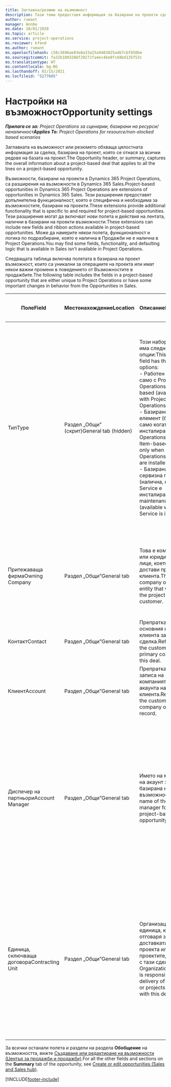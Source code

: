 ```yaml
---
title: Заглавка/резюме на възможност
description: Тази тема предоставя информация за базирани на проекти сделки и базирани на проекти линии за възможности.
author: rumant
manager: Annbe
ms.date: 10/01/2020
ms.topic: article
ms.service: project-operations
ms.reviewer: kfend
ms.author: rumant
ms.openlocfilehash: c58c3696ae03e8a33a25a9483825a4b7cbf850be
ms.sourcegitcommit: fa32b1893286f20271fa4ec4be8fc68bd135f53c
ms.translationtype: HT
ms.contentlocale: bg-BG
ms.lasthandoff: 02/15/2021
ms.locfileid: "5277685"
---
```

# <a name="opportunity-settings"></a><span data-ttu-id="19619-103">Настройки на възможност</span><span class="sxs-lookup"><span data-stu-id="19619-103">Opportunity settings</span></span>

<span data-ttu-id="19619-104">_**Прилага се за:** Project Operations за сценарии, базирани на ресурси/неналичност_</span><span class="sxs-lookup"><span data-stu-id="19619-104">_**Applies To:** Project Operations for resource/non-stocked based scenarios_</span></span>


<span data-ttu-id="19619-105">Заглавката на възможност или резюмето обхваща цялостната информация за сделка, базирана на проект, която се отнася за всички редове на базата на проект.</span><span class="sxs-lookup"><span data-stu-id="19619-105">The Opportunity header, or summary, captures the overall information about a project-based deal that applies to all the lines on a project-based opportunity.</span></span>

<span data-ttu-id="19619-106">Възможности, базирани на проекти в Dynamics 365 Project Operations, са разширения на възможности в Dynamics 365 Sales.</span><span class="sxs-lookup"><span data-stu-id="19619-106">Project-based opportunities in Dynamics 365 Project Operations are extensions of opportunities in Dynamics 365 Sales.</span></span> <span data-ttu-id="19619-107">Тези разширения предоставят допълнителна функционалност, която е специфична и необходима за възможностите, базирани на проекти.</span><span class="sxs-lookup"><span data-stu-id="19619-107">These extensions provide additional functionality that is specific to and required for project-based opportunities.</span></span> <span data-ttu-id="19619-108">Тези разширения могат да включват нови полета и действия на лентата, налични в базирани на проекти възможности.</span><span class="sxs-lookup"><span data-stu-id="19619-108">These extensions can include new fields and ribbon actions available in project-based opportunities.</span></span> <span data-ttu-id="19619-109">Може да намерите някои полета, функционалност и логика по подразбиране, която е налична в Продажби не е налична в Project Operations.</span><span class="sxs-lookup"><span data-stu-id="19619-109">You may find some fields, functionality, and defaulting logic that is available in Sales isn't available in Project Operations.</span></span>

<span data-ttu-id="19619-110">Следващата таблица включва полетата в базирана на проект възможност, които са уникални за операциите на проекта или имат някои важни промени в поведението от Възможностите в продажбите.</span><span class="sxs-lookup"><span data-stu-id="19619-110">The following table includes the fields in a project-based opportunity that are either unique to Project Operations or have some important changes in behavior from the Opportunities in Sales.</span></span>

| <span data-ttu-id="19619-111">**Поле**</span><span class="sxs-lookup"><span data-stu-id="19619-111">**Field**</span></span> | <span data-ttu-id="19619-112">**Местонахождение**</span><span class="sxs-lookup"><span data-stu-id="19619-112">**Location**</span></span> | <span data-ttu-id="19619-113">**Описание**</span><span class="sxs-lookup"><span data-stu-id="19619-113">**Description**</span></span> | <span data-ttu-id="19619-114">**Въздействие надолу по течението**</span><span class="sxs-lookup"><span data-stu-id="19619-114">**Downstream impact**</span></span> |
| --- | --- | --- | --- |
| <span data-ttu-id="19619-115">Тип</span><span class="sxs-lookup"><span data-stu-id="19619-115">Type</span></span> | <span data-ttu-id="19619-116">Раздел „Общи” (скрит)</span><span class="sxs-lookup"><span data-stu-id="19619-116">General tab (hidden)</span></span> | <span data-ttu-id="19619-117">Този набор от опции има следните опции:</span><span class="sxs-lookup"><span data-stu-id="19619-117">This option set field has the following options:</span></span></br><span data-ttu-id="19619-118">- Работен (налично само с Project Operations)</span><span class="sxs-lookup"><span data-stu-id="19619-118">- Work-based (available only with Project Operations)</span></span></br><span data-ttu-id="19619-119">- Базирано на елемент (базиран само когато са инсталирани Project Operations и Sales)</span><span class="sxs-lookup"><span data-stu-id="19619-119">- Item-based (available only when Project Operations and Sales are installed)</span></span></br><span data-ttu-id="19619-120">- Базирана на сервизна поддръжка (налична, когато Field Service е инсталиран)</span><span class="sxs-lookup"><span data-stu-id="19619-120">- Service maintenance-based (available when Field Service is installed)</span></span> | <span data-ttu-id="19619-121">Когато използвате Project Operations, стойността на това поле автоматично се задава на **На базата на работа**, което класифицира възможността като базирана на проект.</span><span class="sxs-lookup"><span data-stu-id="19619-121">When you use Project Operations, this field value is automatically set to **Work-based** which classifies the Opportunity as project-based.</span></span> <span data-ttu-id="19619-122">Възможността трябва да е базирана на проект, за да се активират всички специфични за проекта разширения и функционалност в процеса на продажби надолу по веригата за тази сделка.</span><span class="sxs-lookup"><span data-stu-id="19619-122">An Opportunity should be project-based to enable all project-specific extensions and functionality in the downstream sales process for this deal.</span></span> |
| <span data-ttu-id="19619-123">Притежаваща фирма</span><span class="sxs-lookup"><span data-stu-id="19619-123">Owning Company</span></span> | <span data-ttu-id="19619-124">Раздел „Общи”</span><span class="sxs-lookup"><span data-stu-id="19619-124">General tab</span></span> | <span data-ttu-id="19619-125">Това е компанията или юридическото лице, което ще достави проекта за клиента.</span><span class="sxs-lookup"><span data-stu-id="19619-125">This is the company or legal entity that will deliver the project for the customer.</span></span> | <span data-ttu-id="19619-126">Информацията за това поле ще бъде копирана в съответното поле на офертата на проекта, която е създадена от тази възможност.</span><span class="sxs-lookup"><span data-stu-id="19619-126">This field information will be copied to the corresponding field on the Project quote that is created from this Opportunity.</span></span> |
| <span data-ttu-id="19619-127">Контакт</span><span class="sxs-lookup"><span data-stu-id="19619-127">Contact</span></span> | <span data-ttu-id="19619-128">Раздел „Общи”</span><span class="sxs-lookup"><span data-stu-id="19619-128">General tab</span></span> | <span data-ttu-id="19619-129">Препратка към основния контакт на клиента за тази сделка.</span><span class="sxs-lookup"><span data-stu-id="19619-129">Reference to the customer's primary contact for this deal.</span></span> | |
| <span data-ttu-id="19619-130">Клиент</span><span class="sxs-lookup"><span data-stu-id="19619-130">Account</span></span> | <span data-ttu-id="19619-131">Раздел „Общи”</span><span class="sxs-lookup"><span data-stu-id="19619-131">General tab</span></span> | <span data-ttu-id="19619-132">Препратка към записа на компанията или акаунта на клиента.</span><span class="sxs-lookup"><span data-stu-id="19619-132">Reference to the customer's company or account record.</span></span> | |
| <span data-ttu-id="19619-133">Диспечер на партньори</span><span class="sxs-lookup"><span data-stu-id="19619-133">Account Manager</span></span> | <span data-ttu-id="19619-134">Раздел „Общи”</span><span class="sxs-lookup"><span data-stu-id="19619-134">General tab</span></span> | <span data-ttu-id="19619-135">Името на мениджъра на акаунт за тази базирана на проект възможност.</span><span class="sxs-lookup"><span data-stu-id="19619-135">The name of the Account manager for this project-based opportunity.</span></span> | <span data-ttu-id="19619-136">Мениджърът на акаунтите отговаря за управлението на взаимоотношенията с клиента чрез завършването на този проект.</span><span class="sxs-lookup"><span data-stu-id="19619-136">The Account manager is responsible for managing the relationship with the customer through the completion of this project.</span></span> <span data-ttu-id="19619-137">Въз основа на резервирания запис на ресурс, свързан с мениджъра на акаунти, договарящата се единица се задава по подразбиране.</span><span class="sxs-lookup"><span data-stu-id="19619-137">Based on the bookable resource record tied to the Account manager, the contracting unit is defaulted.</span></span> |
| <span data-ttu-id="19619-138">Единица, сключваща договора</span><span class="sxs-lookup"><span data-stu-id="19619-138">Contracting Unit</span></span> | <span data-ttu-id="19619-139">Раздел „Общи”</span><span class="sxs-lookup"><span data-stu-id="19619-139">General tab</span></span> | <span data-ttu-id="19619-140">Организационната единица, която отговаря за доставката на проекта или проектите, свързани с тази сделка.</span><span class="sxs-lookup"><span data-stu-id="19619-140">The Organization unit that is responsible for the delivery of the project or projects associated with this deal.</span></span> | <span data-ttu-id="19619-141">Възложителят е подразделението на компанията, което ще изпълнява проектите след приключване на сделката.</span><span class="sxs-lookup"><span data-stu-id="19619-141">The contracting unit is the division of the company that will complete the project(s) after the deal is closed.</span></span> <span data-ttu-id="19619-142">Всяко сключващо звено има валута и тази валута се използва за отчитане на приблизителни и действителни разходи, направени по време на проекта.</span><span class="sxs-lookup"><span data-stu-id="19619-142">Every contracting unit has a currency, and this currency is used to report estimated and actual costs incurred during the project.</span></span> |

<span data-ttu-id="19619-143">За всички останали полета и раздели на раздела **Обобщение** на възможността, вижте [Създаване или редактиране на възможности (Център за продажби и продажби)](https://docs.microsoft.com/dynamics365/sales-enterprise/create-edit-opportunity-sales).</span><span class="sxs-lookup"><span data-stu-id="19619-143">For all the other fields and sections on the **Summary** tab of the opportunity, see [Create or edit opportunities (Sales and Sales hub)](https://docs.microsoft.com/dynamics365/sales-enterprise/create-edit-opportunity-sales).</span></span>


[!INCLUDE[footer-include](../includes/footer-banner.md)]